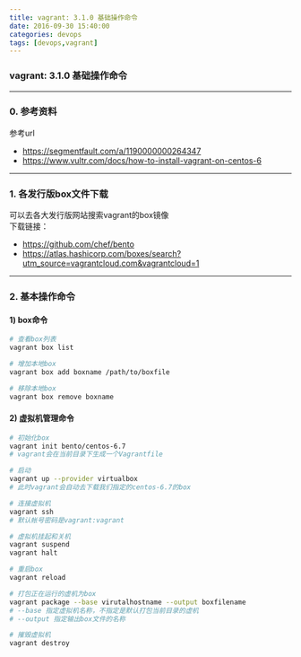 ```yaml
---
title: vagrant: 3.1.0 基础操作命令
date: 2016-09-30 15:40:00
categories: devops
tags: [devops,vagrant]
---
```

### vagrant: 3.1.0 基础操作命令

---

### 0. 参考资料
参考url  
- https://segmentfault.com/a/1190000000264347
- https://www.vultr.com/docs/how-to-install-vagrant-on-centos-6

---

### 1. 各发行版box文件下载
可以去各大发行版网站搜索vagrant的box镜像  
下载链接：
- https://github.com/chef/bento
- https://atlas.hashicorp.com/boxes/search?utm_source=vagrantcloud.com&vagrantcloud=1

---

### 2. 基本操作命令
#### 1) box命令
``` bash
# 查看box列表
vagrant box list

# 增加本地box
vagrant box add boxname /path/to/boxfile

# 移除本地box
vagrant box remove boxname
```

#### 2) 虚拟机管理命令
``` bash
# 初始化box
vagrant init bento/centos-6.7
# vagrant会在当前目录下生成一个Vagrantfile

# 启动
vagrant up --provider virtualbox
# 此时vagrant会自动去下载我们指定的centos-6.7的box

# 连接虚拟机
vagrant ssh
# 默认帐号密码是vagrant:vagrant

# 虚拟机挂起和关机
vagrant suspend
vagrant halt

# 重启box
vagrant reload

# 打包正在运行的虚机为box
vagrant package --base virutalhostname --output boxfilename
# --base 指定虚拟机名称，不指定是默认打包当前目录的虚机
# --output 指定输出box文件的名称

# 摧毁虚拟机
vagrant destroy
```
